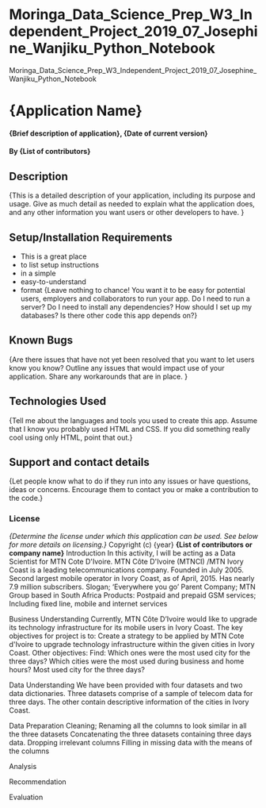 # Moringa_Data_Science_Prep_W3_Independent_Project_2019_07_Josephine_Wanjiku_Python_Notebook
Moringa_Data_Science_Prep_W3_Independent_Project_2019_07_Josephine_Wanjiku_Python_Notebook
# {Application Name}
#### {Brief description of application}, {Date of current version}
#### By **{List of contributors}**
## Description
{This is a detailed description of your application, including its purpose and usage.  Give as much detail as needed to explain what the application does, and any other information you want users or other developers to have. }
## Setup/Installation Requirements
* This is a great place
* to list setup instructions
* in a simple
* easy-to-understand
* format
{Leave nothing to chance! You want it to be easy for potential users, employers and collaborators to run your app. Do I need to run a server? Do I need to install any dependencies? How should I set up my databases? Is there other code this app depends on?}
## Known Bugs
{Are there issues that have not yet been resolved that you want to let users know you know? Outline any issues that would impact use of your application. Share any workarounds that are in place. }
## Technologies Used
{Tell me about the languages and tools you used to create this app. Assume that I know you probably used HTML and CSS. If you did something really cool using only HTML, point that out.}
## Support and contact details
{Let people know what to do if they run into any issues or have questions, ideas or concerns.  Encourage them to contact you or make a contribution to the code.}
### License
*{Determine the license under which this application can be used.  See below for more details on licensing.}*
Copyright (c) {year} **{List of contributors or company name}**
Introduction
In this activity, I will be acting as a Data Scientist for MTN Cote D'Ivoire.
MTN Côte D'Ivoire (MTNCI) /MTN Ivory Coast is a leading telecommunications company.
Founded in July 2005.
Second largest mobile operator in Ivory Coast, as of April, 2015.
Has nearly 7.9 million subscribers.
Slogan; ‘Everywhere you go’
Parent Company; MTN Group based in South Africa
Products:
Postpaid and prepaid GSM services;
Including fixed line, mobile and internet services

Business Understanding 
Currently, MTN Côte D’Ivoire would like to upgrade its technology infrastructure for its mobile users in Ivory Coast. 
The key objectives for project is to:
Create a strategy to be applied by MTN Cote d'Ivoire to upgrade technology infrastructure within the given cities in Ivory Coast.
Other objectives: 
Find:
Which ones were the most used city for the three days?
Which cities were the most used during business and home hours?
Most used city for the three days?


Data Understanding 
We have been provided with four datasets and two data dictionaries. 
Three datasets comprise of a sample of telecom data for three days.
The other contain descriptive information of the cities in Ivory Coast.

Data Preparation 
  Cleaning;
Renaming all the columns to look similar in all the three datasets
Concatenating the three datasets containing three days data.
Dropping irrelevant columns 
Filling in missing data with the means of the columns



Analysis 


Recommendation 


Evaluation
